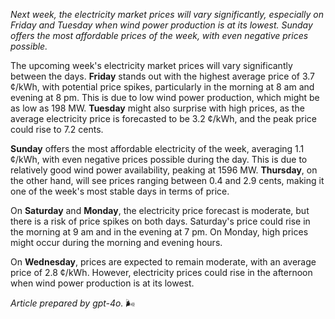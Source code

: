 *Next week, the electricity market prices will vary significantly, especially on Friday and Tuesday when wind power production is at its lowest. Sunday offers the most affordable prices of the week, with even negative prices possible.*  

The upcoming week's electricity market prices will vary significantly between the days. **Friday** stands out with the highest average price of 3.7 ¢/kWh, with potential price spikes, particularly in the morning at 8 am and evening at 8 pm. This is due to low wind power production, which might be as low as 198 MW. **Tuesday** might also surprise with high prices, as the average electricity price is forecasted to be 3.2 ¢/kWh, and the peak price could rise to 7.2 cents.

**Sunday** offers the most affordable electricity of the week, averaging 1.1 ¢/kWh, with even negative prices possible during the day. This is due to relatively good wind power availability, peaking at 1596 MW. **Thursday**, on the other hand, will see prices ranging between 0.4 and 2.9 cents, making it one of the week's most stable days in terms of price.

On **Saturday** and **Monday**, the electricity price forecast is moderate, but there is a risk of price spikes on both days. Saturday's price could rise in the morning at 9 am and in the evening at 7 pm. On Monday, high prices might occur during the morning and evening hours.

On **Wednesday**, prices are expected to remain moderate, with an average price of 2.8 ¢/kWh. However, electricity prices could rise in the afternoon when wind power production is at its lowest.

*Article prepared by gpt-4o.* 🌬️

